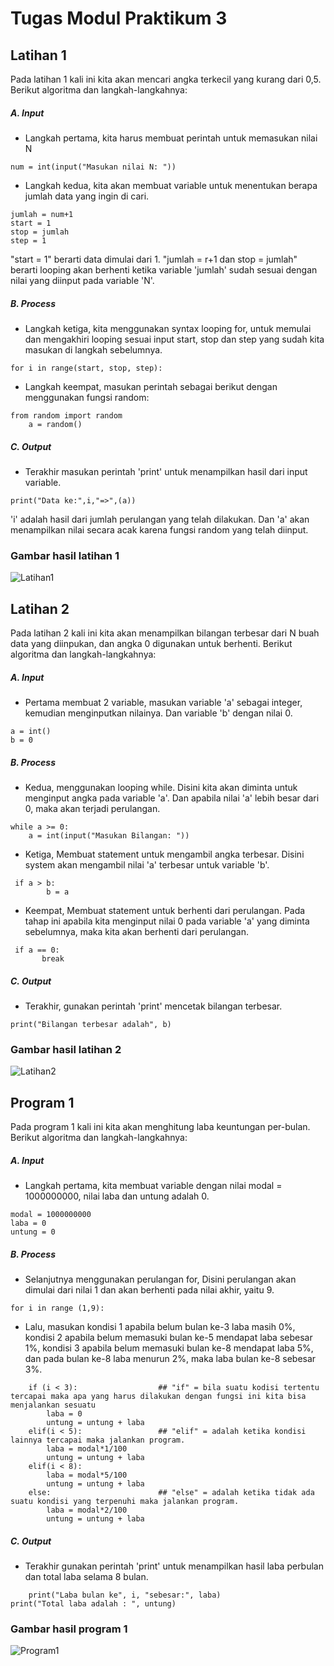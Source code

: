 # Tugas Modul Praktikum 3

## Latihan 1
Pada latihan 1 kali ini kita akan mencari angka terkecil yang kurang dari 0,5. Berikut algoritma dan langkah-langkahnya:
##### A. Input 
 - Langkah pertama, kita harus membuat perintah untuk memasukan nilai N 
```
num = int(input("Masukan nilai N: "))
```
 - Langkah kedua, kita akan membuat variable untuk menentukan berapa jumlah data yang ingin di cari.
```
jumlah = num+1
start = 1
stop = jumlah
step = 1
```
"start = 1" berarti data dimulai dari 1. "jumlah = r+1 dan stop = jumlah" berarti looping akan berhenti ketika variable 'jumlah' sudah sesuai dengan nilai yang diinput pada variable 'N'.
##### B. Process
 - Langkah ketiga, kita menggunakan syntax looping for, untuk memulai dan mengakhiri looping sesuai input start, stop dan step yang sudah kita masukan di langkah sebelumnya.
```
for i in range(start, stop, step):
```
 - Langkah keempat, masukan perintah sebagai berikut dengan menggunakan fungsi random:
```
from random import random
    a = random()
```
##### C. Output 
 - Terakhir masukan perintah 'print' untuk menampilkan hasil dari input variable.
```
print("Data ke:",i,"=>",(a))
```
'i' adalah hasil dari jumlah perulangan yang telah dilakukan. Dan 'a' akan menampilkan nilai secara acak karena fungsi random yang telah diinput.
### Gambar hasil latihan 1
![Latihan1](https://user-images.githubusercontent.com/56240386/72215875-e3ddba80-354b-11ea-9ed3-10dcb91f9988.png)


## Latihan 2
Pada latihan 2 kali ini kita akan menampilkan bilangan terbesar dari N buah data yang diinpukan, dan angka 0 digunakan untuk berhenti. Berikut algoritma dan langkah-langkahnya:
##### A. Input
 - Pertama membuat 2 variable, masukan variable 'a' sebagai integer, kemudian menginputkan nilainya. Dan variable 'b' dengan nilai 0.
```
a = int()
b = 0
```
##### B. Process
 - Kedua, menggunakan looping while. Disini kita akan diminta untuk menginput angka pada variable 'a'. Dan apabila nilai 'a' lebih besar dari 0, maka akan terjadi perulangan.
```
while a >= 0:
    a = int(input("Masukan Bilangan: "))
```
 - Ketiga, Membuat statement untuk mengambil angka terbesar. Disini system akan mengambil nilai 'a' terbesar untuk variable 'b'.
```
 if a > b:
        b = a
```
 - Keempat, Membuat statement untuk berhenti dari perulangan. Pada tahap ini apabila kita menginput nilai 0 pada variable 'a' yang diminta sebelumnya, maka kita akan berhenti dari perulangan.
```
 if a == 0:
       break
```
##### C. Output
 - Terakhir, gunakan perintah 'print' mencetak bilangan terbesar.
```
print("Bilangan terbesar adalah", b)
```
### Gambar hasil latihan 2
![Latihan2](https://user-images.githubusercontent.com/56240386/72215887-066fd380-354c-11ea-82a4-9e8eb3c3efa9.png)


## Program 1
Pada program 1 kali ini kita akan menghitung laba keuntungan per-bulan. Berikut algoritma dan langkah-langkahnya:
##### A. Input
 - Langkah pertama, kita membuat variable dengan nilai modal = 1000000000, nilai laba dan untung adalah 0.
```
modal = 1000000000
laba = 0                                  
untung = 0
```
##### B. Process 
 - Selanjutnya menggunakan perulangan for, Disini perulangan akan dimulai dari nilai 1 dan akan berhenti pada nilai akhir, yaitu 9.
```
for i in range (1,9):
```
 - Lalu, masukan kondisi 1 apabila belum bulan ke-3 laba masih 0%, kondisi 2 apabila belum memasuki bulan ke-5 mendapat laba sebesar 1%, kondisi 3 apabila belum memasuki bulan ke-8 mendapat laba 5%, dan pada bulan ke-8 laba menurun 2%, maka laba bulan ke-8 sebesar 3%.
```
    if (i < 3):                  ## "if" = bila suatu kodisi tertentu tercapai maka apa yang harus dilakukan dengan fungsi ini kita bisa menjalankan sesuatu
        laba = 0
        untung = untung + laba
    elif(i < 5):                 ## "elif" = adalah ketika kondisi lainnya tercapai maka jalankan program.
        laba = modal*1/100
        untung = untung + laba
    elif(i < 8):
        laba = modal*5/100
        untung = untung + laba
    else:                        ## "else" = adalah ketika tidak ada suatu kondisi yang terpenuhi maka jalankan program.
        laba = modal*2/100
        untung = untung + laba
```
##### C. Output 
 - Terakhir gunakan perintah 'print' untuk menampilkan hasil laba perbulan dan total laba selama 8 bulan.
```
    print("Laba bulan ke", i, "sebesar:", laba)
print("Total laba adalah : ", untung)
```
### Gambar hasil program 1
![Program1](https://user-images.githubusercontent.com/56240386/72215899-230c0b80-354c-11ea-81cf-2aad9f451f21.png)

